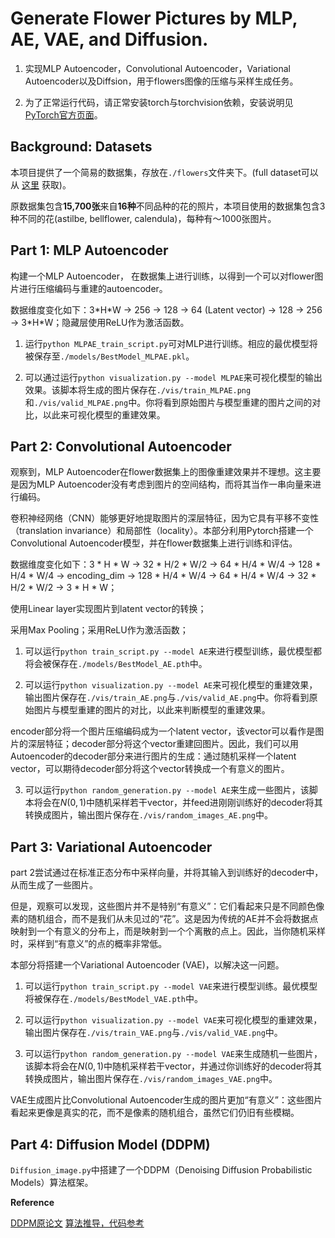 # Generate Flower Pictures by MLP, AE, VAE, and Diffusion.

1. 实现MLP Autoencoder，Convolutional Autoencoder，Variational Autoencoder以及Diffsion，用于flowers图像的压缩与采样生成任务。
   
2. 为了正常运行代码，请正常安装torch与torchvision依赖，安装说明见[PyTorch官方页面](https://pytorch.org/get-started/locally/)。

## Background: Datasets

本项目提供了一个简易的数据集，存放在`./flowers`文件夹下。(full dataset可以从 [这里](https://www.kaggle.com/datasets/l3llff/flowers) 获取)。

原数据集包含**15,700张**来自**16种**不同品种的花的照片，本项目使用的数据集包含3种不同的花(astilbe, bellflower, calendula)，每种有～1000张图片。

## Part 1: MLP Autoencoder 

构建一个MLP Autoencoder， 在数据集上进行训练，以得到一个可以对flower图片进行压缩编码与重建的autoencoder。

数据维度变化如下：3\*H\*W -> 256 -> 128 -> 64 (Latent vector) -> 128 -> 256 -> 3\*H\*W；隐藏层使用ReLU作为激活函数。

1. 运行`python MLPAE_train_script.py`可对MLP进行训练。相应的最优模型将被保存至`./models/BestModel_MLPAE.pkl`。

2. 可以通过运行`python visualization.py --model MLPAE`来可视化模型的输出效果。该脚本将生成的图片保存在`./vis/train_MLPAE.png`和`./vis/valid_MLPAE.png`中。你将看到原始图片与模型重建的图片之间的对比，以此来可视化模型的重建效果。


## Part 2: Convolutional Autoencoder 

观察到，MLP Autoencoder在flower数据集上的图像重建效果并不理想。这主要是因为MLP Autoencoder没有考虑到图片的空间结构，而将其当作一串向量来进行编码。

卷积神经网络（CNN）能够更好地提取图片的深层特征，因为它具有平移不变性（translation invariance）和局部性（locality）。本部分利用Pytorch搭建一个Convolutional Autoencoder模型，并在flower数据集上进行训练和评估。

数据维度变化如下：3 * H * W -> 32 * H/2 * W/2 -> 64 * H/4 * W/4 -> 128 * H/4 * W/4 -> encoding_dim -> 128 * H/4 * W/4 -> 64 * H/4 * W/4 -> 32 * H/2 * W/2 -> 3 * H * W；

使用Linear layer实现图片到latent vector的转换；

采用Max Pooling；采用ReLU作为激活函数；

1. 可以运行`python train_script.py --model AE`来进行模型训练，最优模型都将会被保存在`./models/BestModel_AE.pth`中。

2. 可以运行`python visualization.py --model AE`来可视化模型的重建效果，输出图片保存在`./vis/train_AE.png`与`./vis/valid_AE.png`中。你将看到原始图片与模型重建的图片的对比，以此来判断模型的重建效果。


encoder部分将一个图片压缩编码成为一个latent vector，该vector可以看作是图片的深层特征；decoder部分将这个vector重建回图片。因此，我们可以用Autoencoder的decoder部分来进行图片的生成：通过随机采样一个latent vector，可以期待decoder部分将这个vector转换成一个有意义的图片。

3. 可以运行`python random_generation.py --model AE`来生成一些图片，该脚本将会在$N(0, 1)$中随机采样若干vector，并feed进刚刚训练好的decoder将其转换成图片，输出图片保存在`./vis/random_images_AE.png`中。


## Part 3: Variational Autoencoder
part 2尝试通过在标准正态分布中采样向量，并将其输入到训练好的decoder中，从而生成了一些图片。

但是，观察可以发现，这些图片并不是特别“有意义”：它们看起来只是不同颜色像素的随机组合，而不是我们从未见过的“花”。这是因为传统的AE并不会将数据点映射到一个有意义的分布上，而是映射到一个个离散的点上。因此，当你随机采样时，采样到“有意义”的点的概率非常低。

本部分将搭建一个Variational Autoencoder (VAE)，以解决这一问题。

1. 可以运行`python train_script.py --model VAE`来进行模型训练。最优模型将被保存在`./models/BestModel_VAE.pth`中。

2. 可以运行`python visualization.py --model VAE`来可视化模型的重建效果，输出图片保存在`./vis/train_VAE.png`与`./vis/valid_VAE.png`中。

3. 可以运行`python random_generation.py --model VAE`来生成随机一些图片，该脚本将会在$N(0, 1)$中随机采样若干vector，并通过你训练好的decoder将其转换成图片，输出图片保存在`./vis/random_images_VAE.png`中。

VAE生成图片比Convolutional Autoencoder生成的图片更加“有意义”：这些图片看起来更像是真实的花，而不是像素的随机组合，虽然它们仍旧有些模糊。

## Part 4: Diffusion Model (DDPM) 

`Diffusion_image.py`中搭建了一个DDPM（Denoising Diffusion Probabilistic Models）算法框架。





**Reference**

[DDPM原论文](https://arxiv.org/pdf/2006.11239)
[算法推导，代码参考](https://www.bilibili.com/video/BV1b541197HX/?spm_id_from=333.788&vd_source=295aeb7cc6407338dd3e15d41a6b90ed)





